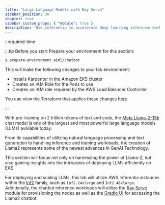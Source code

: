 ```yaml
---
title: "Large Language Models with Ray Serve"
sidebar_position: 30
chapter: true
sidebar_custom_props: { "module": true }
description: "Use Inferentia to accelerate deep learning inference workloads on Amazon Elastic Kubernetes Service."
---
```


::required-time

:::tip Before you start
Prepare your environment for this section:

```bash timeout=300 wait=30
$ prepare-environment aiml/chatbot
```

This will make the following changes to your lab environment:

- Installs Karpenter in the Amazon EKS cluster
- Creates an IAM Role for the Pods to use
- Creates an IAM role required by the AWS Load Balancer Controller

You can view the Terraform that applies these changes [here](https://github.com/VAR::MANIFESTS_OWNER/VAR::MANIFESTS_REPOSITORY/tree/VAR::MANIFESTS_REF/manifests/modules/aiml/chatbot/.workshop/terraform).

:::

With pre-training on 2 trillion tokens of text and code, the [Meta Llama-2-13b](https://llama.meta.com/#inside-the-model) chat model is one of the largest and most powerful large language models (LLMs) available today.

From its capabilities of utilizing natural language processing and text generation to handling inference and training workloads, the creation of Llama2 represents some of the newest advances in GenAI Technology.

This section will focus not only on harnessing the power of Llama-2, but also gaining insights into the intricacies of deploying LLMs efficiently on EKS.

For deploying and scaling LLMs, this lab will utilize AWS Inferentia instances within the [Inf2](https://aws.amazon.com/machine-learning/inferentia/) family, such as `Inf2.24xlarge` and `Inf2.48xlarge`. Additionally, the chatbot inference workloads will utilize the [Ray Serve](https://docs.ray.io/en/latest/serve/index.html) module for provisioning the nodes as well as the [Gradio UI](https://www.gradio.app/) for accessing the Llama2 chatbot.
